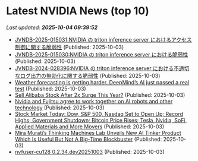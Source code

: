# Latest NVIDIA News (top 10)
_Last updated: **2025-10-04 09:39:52**_

- [JVNDB-2025-015031:NVIDIA の triton inference server におけるアクセス制御に関する脆弱性](http://vrda.jpcert.or.jp/feed/ja/JVNiPedia_JVNDB-2025-015031_AD_1.html) (Published: 2025-10-03)
- [JVNDB-2025-015030:NVIDIA の triton inference server における脆弱性](http://vrda.jpcert.or.jp/feed/ja/JVNiPedia_JVNDB-2025-015030_AD_1.html) (Published: 2025-10-03)
- [JVNDB-2024-028396:NVIDIA の triton inference server における不適切なログ出力の無効化に関する脆弱性](http://vrda.jpcert.or.jp/feed/ja/JVNiPedia_JVNDB-2024-028396_AD_1.html) (Published: 2025-10-03)
- [Weather forecasting is getting harder. DeepMind’s AI just passed a real test](https://fortune.com/2025/10/03/weather-forecasting-ai-google-deepmind-hurricanes-nvidia-huawei/) (Published: 2025-10-03)
- [Sell Alibaba Stock After 2x Surge This Year?](https://www.forbes.com/sites/greatspeculations/2025/10/03/sell-alibaba-stock-after-2x-surge-this-year/) (Published: 2025-10-03)
- [Nvidia and Fujitsu agree to work together on AI robots and other technology](https://abcnews.go.com/Technology/wireStory/nvidia-fujitsu-agree-work-ai-robots-technology-126173402) (Published: 2025-10-03)
- [Stock Market Today: Dow, S&P 500, Nasdaq Set to Open Up; Record Highs; Government Shutdown; Bitcoin Price Rises; Tesla, Nvidia, SoFi, Applied Materials and More Movers](https://biztoc.com/x/5465823df0c60d0c) (Published: 2025-10-03)
- [Mira Murati’s Thinking Machines Lab Unveils New AI Tinker Product Which Is Useful But Not A Big-Time Blockbuster](https://www.forbes.com/sites/lanceeliot/2025/10/03/mira-muratis-thinking-machines-lab-unveils-new-ai-tinker-product-which-is-useful-but-not-a-big-time-blockbuster/) (Published: 2025-10-03)
- [nvfuser-cu128 0.2.34.dev20251003](https://pypi.org/project/nvfuser-cu128/0.2.34.dev20251003/) (Published: 2025-10-03)
